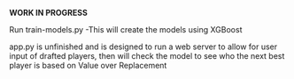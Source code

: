 **WORK IN PROGRESS**

Run train-models.py
-This will create the models using XGBoost

app.py is unfinished and is designed to run a web server to allow for user input of drafted players, then will check the model to see who the next best player is based on Value over Replacement
